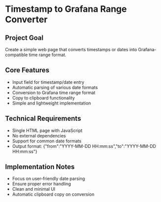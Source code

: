 # Timestamp to Grafana Range Converter

## Project Goal
Create a simple web page that converts timestamps or dates into Grafana-compatible time range format.

## Core Features
- Input field for timestamp/date entry
- Automatic parsing of various date formats
- Conversion to Grafana time range format
- Copy to clipboard functionality
- Simple and lightweight implementation

## Technical Requirements
- Single HTML page with JavaScript
- No external dependencies
- Support for common date formats
- Output format: {"from":"YYYY-MM-DD HH:mm:ss","to":"YYYY-MM-DD HH:mm:ss"}

## Implementation Notes
- Focus on user-friendly date parsing
- Ensure proper error handling
- Clean and minimal UI
- Automatic clipboard copy on conversion 